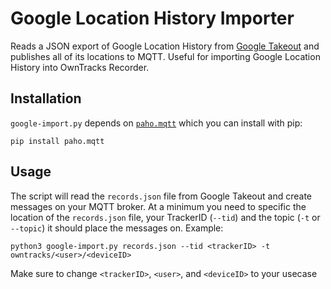 # Google Location History Importer
Reads a JSON export of Google Location History from
[Google Takeout](https://takeout.google.com/settings/takeout) and publishes all of its locations
to MQTT. Useful for importing Google Location History into OwnTracks Recorder.

## Installation
`google-import.py` depends on [`paho.mqtt`](https://github.com/eclipse/paho.mqtt.python) which you can install with pip:
```
pip install paho.mqtt
```
## Usage
The script will read the `records.json` file from Google Takeout and create messages on your MQTT broker.  At a minimum you need to specific the location of the `records.json` file, your TrackerID (`--tid`) and the topic (`-t` or `--topic`) it should place the messages on.
Example:
```
python3 google-import.py records.json --tid <trackerID> -t owntracks/<user>/<deviceID>
```
Make sure to change `<trackerID>`, `<user>`, and `<deviceID>` to your usecase
